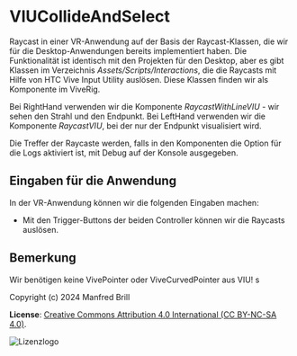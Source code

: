 # VIUCollideAndSelect

Raycast in einer VR-Anwendung auf der Basis der Raycast-Klassen, die wir für die Desktop-Anwendungen
bereits implementiert haben. Die Funktionalität ist identisch mit den Projekten für den Desktop,
aber es gibt Klassen im Verzeichnis *Assets/Scripts/Interactions*, die die Raycasts mit Hilfe
von HTC Vive Input Utility auslösen. Diese Klassen finden wir als Komponente im ViveRig.

Bei RightHand verwenden wir die Komponente *RaycastWithLineVIU* - wir sehen den Strahl und den Endpunkt.
Bei LeftHand verwenden wir die Komponente *RaycastVIU*, bei der nur der Endpunkt visualisiert wird.

Die Treffer der Raycaste werden, falls in den Komponenten die Option für die Logs aktiviert ist,
mit Debug auf der Konsole ausgegeben.

## Eingaben für die Anwendung
In der VR-Anwendung können wir die folgenden Eingaben machen:

- Mit den Trigger-Buttons der beiden Controller können wir die Raycasts auslösen.

## Bemerkung
Wir benötigen keine VivePointer oder ViveCurvedPointer aus VIU!
s

Copyright (c) 2024 Manfred Brill

**License**: [Creative Commons Attribution 4.0 International (CC BY-NC-SA 4.0)](https://creativecommons.org/licenses/by-nc-sa/4.0/).  

![Lizenzlogo](https://licensebuttons.net/l/by-nc-sa/3.0/de/88x31.png)
